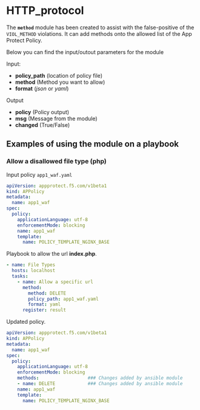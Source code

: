 # HTTP_protocol

The **`method`** module has been created to assist with the false-positive of the `VIOL_METHOD` violations. It can add methods onto the allowed list of the App Protect Policy. 

Below you can find the input/outout parameters for the module

Input:
- **policy_path** (location of policy file)
- **method** (Method you want to allow)
- **format** (*json* or *yaml*)

Output
- **policy** (Policy output)
- **msg** (Message from the module)
- **changed** (True/False)

## Examples of using the module on a playbook

### Allow a disallowed file type (php)
  Input policy `app1_waf.yaml`
  ```yaml
  apiVersion: appprotect.f5.com/v1beta1
  kind: APPolicy
  metadata:
    name: app1_waf
  spec:
    policy:
      applicationLanguage: utf-8
      enforcementMode: blocking
      name: app1_waf
      template:
        name: POLICY_TEMPLATE_NGINX_BASE
  ```


  Playbook to allow the url **index.php**.
  ```yaml
  - name: File Types
    hosts: localhost
    tasks:
      - name: Allow a specific url
        method:
          method: DELETE
          policy_path: app1_waf.yaml
          format: yaml
        register: result
  ```

  Updated policy.
  ```yaml
  apiVersion: appprotect.f5.com/v1beta1
  kind: APPolicy
  metadata:
    name: app1_waf
  spec:
    policy:
      applicationLanguage: utf-8
      enforcementMode: blocking
      methods:                  ### Changes added by ansible module
      - name: DELETE            ### Changes added by ansible module
      name: app1_waf
      template:
        name: POLICY_TEMPLATE_NGINX_BASE
  ```
